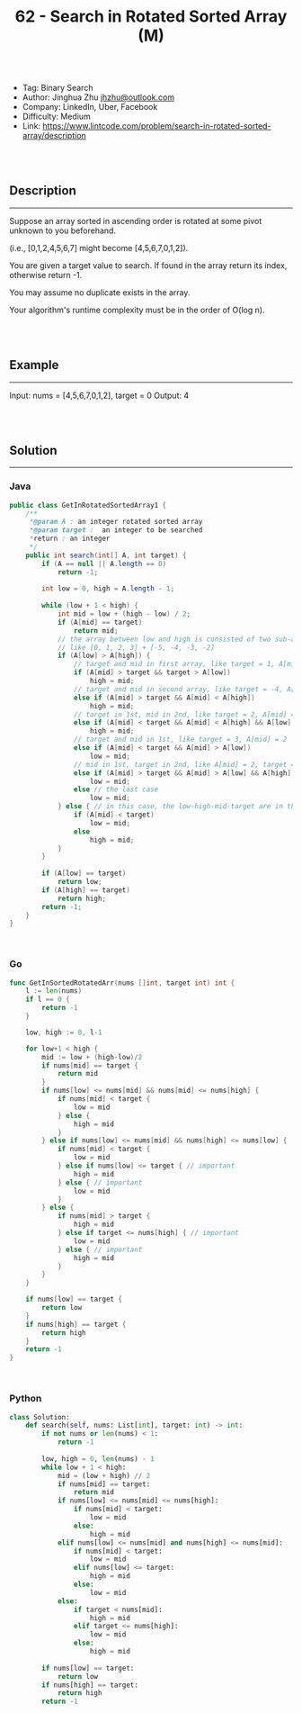 # <center>62 - Search in Rotated Sorted Array (M)</center> 



<br></br>

* Tag: Binary Search
* Author: Jinghua Zhu <jhzhu@outlook.com>
* Company: LinkedIn, Uber, Facebook
* Difficulty: Medium
* Link: https://www.lintcode.com/problem/search-in-rotated-sorted-array/description

<br></br>



## Description
----
Suppose an array sorted in ascending order is rotated at some pivot unknown to you beforehand.

(i.e., [0,1,2,4,5,6,7] might become [4,5,6,7,0,1,2]).

You are given a target value to search. If found in the array return its index, otherwise return -1.

You may assume no duplicate exists in the array.

Your algorithm's runtime complexity must be in the order of O(log n).

<br></br>



## Example
----
Input: nums = [4,5,6,7,0,1,2], target = 0
Output: 4

<br></br>



## Solution
----
### Java
```java
public class GetInRotatedSortedArray1 {
	/** 
     *@param A : an integer rotated sorted array
     *@param target :  an integer to be searched
     *return : an integer
     */
    public int search(int[] A, int target) {
        if (A == null || A.length == 0)
            return -1;
        
        int low = 0, high = A.length - 1;
        
        while (low + 1 < high) {
            int mid = low + (high - low) / 2;
            if (A[mid] == target)
                return mid;
            // the array between low and high is consisted of two sub-arrays.
        	// like [0, 1, 2, 3] + [-5, -4, -3, -2]
            if (A[low] > A[high]) { 
            	// target and mid in first array, like target = 1, A[mid] = 2
                if (A[mid] > target && target > A[low])
                	high = mid;
                // target and mid in second array, like target = -4, A[mid] = -3
                else if (A[mid] > target && A[mid] < A[high])
                	high = mid;
                // target in 1st, mid in 2nd, like target = 2, A[mid] = -3
                else if (A[mid] < target && A[mid] < A[high] && A[low] < target)
                	high = mid;
                // target and mid in 1st, like target = 3, A[mid] = 2
                else if (A[mid] < target && A[mid] > A[low])
                	low = mid;
                // mid in 1st, target in 2nd, like A[mid] = 2, target = -3
                else if (A[mid] > target && A[mid] > A[low] && A[high] > target)
                	low = mid;
                else // the last case
                	low = mid;
            } else { // in this case, the low-high-mid-target are in the ascending array
                if (A[mid] < target)
                    low = mid;
                else
                    high = mid;
            }
        }
        
        if (A[low] == target)
            return low;
        if (A[high] == target)
            return high;
        return -1;
    }
}
```

<br>


### Go
```go
func GetInSortedRotatedArr(nums []int, target int) int {
	l := len(nums)
	if l == 0 {
		return -1
	}

	low, high := 0, l-1

	for low+1 < high {
		mid := low + (high-low)/2
		if nums[mid] == target {
			return mid
		}
		if nums[low] <= nums[mid] && nums[mid] <= nums[high] {
			if nums[mid] < target {
				low = mid
			} else {
				high = mid
			}
		} else if nums[low] <= nums[mid] && nums[high] <= nums[low] {
			if nums[mid] < target {
				low = mid
			} else if nums[low] <= target { // important
				high = mid
			} else { // important
				low = mid
			}
		} else {
			if nums[mid] > target {
				high = mid
			} else if target <= nums[high] { // important
				low = mid
			} else { // important
				high = mid
			}
		}
	}

	if nums[low] == target {
		return low
	}
	if nums[high] == target {
		return high
	}
	return -1
}
```

<br>


### Python
```python
class Solution:
    def search(self, nums: List[int], target: int) -> int:
        if not nums or len(nums) < 1:
            return -1
        
        low, high = 0, len(nums) - 1
        while low + 1 < high:
            mid = (low + high) // 2
            if nums[mid] == target:
                return mid
            if nums[low] <= nums[mid] <= nums[high]:
                if nums[mid] < target:
                    low = mid
                else:
                    high = mid
            elif nums[low] <= nums[mid] and nums[high] <= nums[mid]:
                if nums[mid] < target:
                    low = mid
                elif nums[low] <= target:
                    high = mid
                else:
                    low = mid
            else:
                if target < nums[mid]:
                    high = mid
                elif target <= nums[high]:
                    low = mid
                else:
                    high = mid
        
        if nums[low] == target:
            return low
        if nums[high] == target:
            return high
        return -1
```